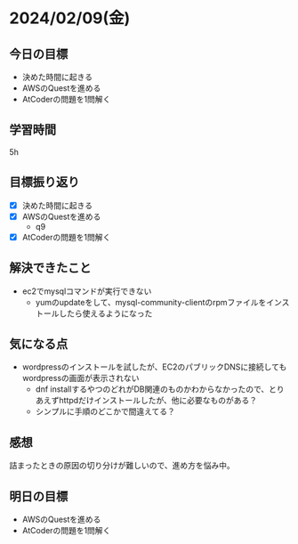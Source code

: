 # 2024/02/09(金)

## 今日の目標
* 決めた時間に起きる
* AWSのQuestを進める
* AtCoderの問題を1問解く

## 学習時間
5h

## 目標振り返り
* [x] 決めた時間に起きる
* [x] AWSのQuestを進める
  * q9
* [x] AtCoderの問題を1問解く

## 解決できたこと
- ec2でmysqlコマンドが実行できない
  - yumのupdateをして、mysql-community-clientのrpmファイルをインストールしたら使えるようになった

## 気になる点
- wordpressのインストールを試したが、EC2のパブリックDNSに接続してもwordpressの画面が表示されない
  - dnf installするやつのどれがDB関連のものかわからなかったので、とりあえずhttpdだけインストールしたが、他に必要なものがある？
  - シンプルに手順のどこかで間違えてる？

## 感想
詰まったときの原因の切り分けが難しいので、進め方を悩み中。

## 明日の目標
* AWSのQuestを進める
* AtCoderの問題を1問解く